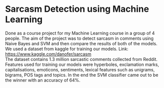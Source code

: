 # Sarcasm Detection using Machine Learning
Done as a course project for my Machine Learning course in a group of 4 people. The aim of the project was to detect sarcasm in comments using Naive Bayes and SVM and then compare the results of both of the models. We used a dataset from kaggle for training our models. Link: https://www.kaggle.com/danofer/sarcasm    
The dataset contains 1.3 million sarcastic comments collected from Reddit. Features used for training our models were hyperboles, exclamation marks, capitalisations, emoticons, sentiments, lexical features such as unigrams, bigrams, POS tags and topics. In the end the SVM classifier came out to be the winner with an accuracy of 64%.
